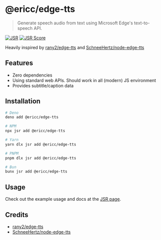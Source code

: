 # @ericc/edge-tts

> Generate speech audio from text using Microsoft Edge's text-to-speech API.

[![JSR](https://jsr.io/badges/@ericc/edge-tts)](https://jsr.io/@ericc/edge-tts)
[![JSR Score](https://jsr.io/badges/@ericc/edge-tts/score)](https://jsr.io/@ericc/edge-tts)

Heavily inspired by [rany2/edge-tts](https://github.com/rany2/edge-tts) and [SchneeHertz/node-edge-tts](https://github.com/SchneeHertz/node-edge-tts)

## Features

- Zero dependencies
- Using standard web APIs. Should work in all (modern) JS environment
- Provides subtitle/caption data

## Installation

```bash
# Deno
deno add @ericc/edge-tts

# NPM
npx jsr add @ericc/edge-tts

# Yarn
yarn dlx jsr add @ericc/edge-tts

# PNPM
pnpm dlx jsr add @ericc/edge-tts

# Bun
bunx jsr add @ericc/edge-tts

```

## Usage

Check out the example usage and docs at the [JSR page](https://jsr.io/@ericc/edge-tts).

## Credits

- [rany2/edge-tts](https://github.com/rany2/edge-tts)
- [SchneeHertz/node-edge-tts](https://github.com/SchneeHertz/node-edge-tts)
